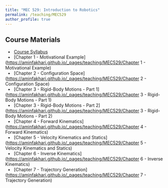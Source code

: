 ```yaml
---
title: "MEC 529: Introduction to Robotics"
permalink: /teaching/MEC529
author_profile: true
---
```


## Course Materials
&nbsp; • &nbsp; [Course Syllabus](https://aminfakhari.github.io/_pages/teaching/MEC529/MEC529_Syllabus_Spring2022.pdf) \
&nbsp; • &nbsp; [Chapter 1 - Motivational Example](https://aminfakhari.github.io/_pages/teaching/MEC529/Chapter 1 - Motivational Example) \
&nbsp; • &nbsp; [Chapter 2 - Configuration Space](https://aminfakhari.github.io/_pages/teaching/MEC529/Chapter 2 - Configuration Space) \
&nbsp; • &nbsp; [Chapter 3 - Rigid-Body Motions - Part 1](https://aminfakhari.github.io/_pages/teaching/MEC529/Chapter 3 - Rigid-Body Motions - Part 1) \
&nbsp; • &nbsp; [Chapter 3 - Rigid-Body Motions - Part 2](https://aminfakhari.github.io/_pages/teaching/MEC529/Chapter 3 - Rigid-Body Motions - Part 2) \
&nbsp; • &nbsp; [Chapter 4 - Forward Kinematics](https://aminfakhari.github.io/_pages/teaching/MEC529/Chapter 4 - Forward Kinematics) \
&nbsp; • &nbsp; [Chapter 5 - Velocity Kinematics and Statics](https://aminfakhari.github.io/_pages/teaching/MEC529/Chapter 5 - Velocity Kinematics and Statics) \
&nbsp; • &nbsp; [Chapter 6 - Inverse Kinematics](https://aminfakhari.github.io/_pages/teaching/MEC529/Chapter 6 - Inverse Kinematics) \
&nbsp; • &nbsp; [Chapter 7 - Trajectory Generation](https://aminfakhari.github.io/_pages/teaching/MEC529/Chapter 7 - Trajectory Generation)

